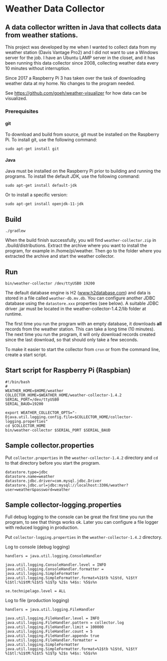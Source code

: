 # Weather Data Collector

## A data collector written in Java that collects data from weather stations.

This project was developed by me when I wanted to collect data from my
weather station (Davis Vantage Pro2) and I did not want to use a
Windows server for the job. I have an Ubuntu LAMP server in the closet,
and it has been running this data collector since 2008,
collecting weather data every 10 minutes without interruption.

Since 2017 a Raspberry Pi 3 has taken over the task of downloading weather data at my home.
No changes to the program needed.

See https://github.com/goeh/weather-visualizer for how data can be visualized.

### Prerequisites

#### git

To download and build from source, git must be installed on the Raspberry Pi.
To install git, use the following command:

    sudo apt-get install git

#### Java

Java must be installed on the Raspberry Pi prior to building and running the programs.
To install the default JDK, use the following command:

    sudo apt-get install default-jdk

Or to install a specific version:

    sudo apt-get install openjdk-11-jdk

## Build

    ./gradlew

When the build finish successfully, you will find `weather-collector.zip` in ./build/distributions.
Extract the archive where you want to install the program, for example in /home/pi/weather.
Then go to the folder where you extracted the archive and start the weather collector.

## Run

    bin/weather-collector /dev/ttyUSB0 19200

The default database engine is H2 (www.h2database.com) and data is stored in a file called `weather-db.mv.db`.
You can configure another JDBC database using the `datastore.xxx` properties (see below).
A suitable JDBC driver .jar must be located in the weather-collector-1.4.2/lib folder at runtime.

The first time you run the program with an empty database, it downloads **all** records from the weather station.
This can take a long time (10 minutes). The next time you run the program,
it will only download records created since the last download, so that should only take a few seconds.

To make it easier to start the collector from `cron` or from the command line, create a start script.

## Start script for Raspberry Pi (Raspbian)

    #!/bin/bash
    #
    WEATHER_HOME=$HOME/weather
    COLLECTOR_HOME=$WEATHER_HOME/weather-collector-1.4.2
    SERIAL_PORT=/dev/ttyUSB0
    SERIAL_BAUD=19200
    
    export WEATHER_COLLECTOR_OPTS="-Djava.util.logging.config.file=$COLLECTOR_HOME/collector-logging.properties"
    cd $COLLECTOR_HOME
    bin/weather-collector $SERIAL_PORT $SERIAL_BAUD

## Sample collector.properties

Put `collector.properties` in the `weather-collector-1.4.2` directory and `cd` to that directory before you start the program.

    datastore.type=jdbc
    datastore.name=weather
    datastore.jdbc.driver=com.mysql.jdbc.Driver
    datastore.jdbc.url=jdbc:mysql://localhost:3306/weather?user=weather&password=weather

## Sample collector-logging.properties

Full debug logging to the console can be great the first time you run the program,
to see that things works ok.
Later you can configure a file logger with reduced logging  in production.

Put `collector-logging.properties` in the `weather-collector-1.4.2` directory.

Log to console (debug logging)

    handlers = java.util.logging.ConsoleHandler

    java.util.logging.ConsoleHandler.level = INFO
    java.util.logging.ConsoleHandler.formatter = java.util.logging.SimpleFormatter
    java.util.logging.SimpleFormatter.format=%1$tb %1$td, %1$tY %1$tl:%1$tM:%1$tS %1$Tp %2$s %4$s: %5$s%n

    se.technipelago.level = ALL

Log to file (production logging)

    handlers = java.util.logging.FileHandler
    
    java.util.logging.FileHandler.level = INFO
    java.util.logging.FileHandler.pattern = collector.log
    java.util.logging.FileHandler.limit = 100000
    java.util.logging.FileHandler.count = 5
    java.util.logging.FileHandler.append= true
    java.util.logging.FileHandler.formatter = java.util.logging.SimpleFormatter
    java.util.logging.SimpleFormatter.format=%1$tb %1$td, %1$tY %1$tl:%1$tM:%1$tS %1$Tp %2$s %4$s: %5$s%n
